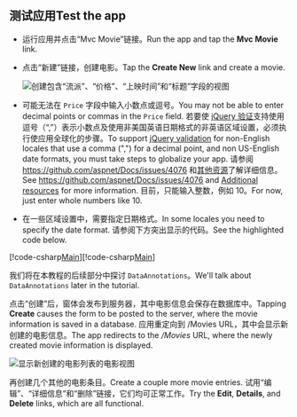 
## <a name="test-the-app"></a><span data-ttu-id="668ac-101">测试应用</span><span class="sxs-lookup"><span data-stu-id="668ac-101">Test the app</span></span>

* <span data-ttu-id="668ac-102">运行应用并点击“Mvc Movie”链接。</span><span class="sxs-lookup"><span data-stu-id="668ac-102">Run the app and tap the **Mvc Movie** link.</span></span>
* <span data-ttu-id="668ac-103">点击“新建”链接，创建电影。</span><span class="sxs-lookup"><span data-stu-id="668ac-103">Tap the **Create New** link and create a movie.</span></span>

  ![创建包含“流派”、“价格”、“上映时间”和“标题”字段的视图](../../tutorials/first-mvc-app/adding-model/_static/movies.png)

* <span data-ttu-id="668ac-105">可能无法在 `Price` 字段中输入小数点或逗号。</span><span class="sxs-lookup"><span data-stu-id="668ac-105">You may not be able to enter decimal points or commas in the `Price` field.</span></span> <span data-ttu-id="668ac-106">若要使 [jQuery 验证](http://jqueryvalidation.org/)支持使用逗号（“,”）表示小数点及使用非美国英语日期格式的非英语区域设置，必须执行使应用全球化的步骤。</span><span class="sxs-lookup"><span data-stu-id="668ac-106">To support [jQuery validation](http://jqueryvalidation.org/) for non-English locales that use a comma (",") for a decimal point, and non US-English date formats, you must take steps to globalize your app.</span></span> <span data-ttu-id="668ac-107">请参阅 https://github.com/aspnet/Docs/issues/4076 和[其他资源](#additional-resources)了解详细信息。</span><span class="sxs-lookup"><span data-stu-id="668ac-107">See https://github.com/aspnet/Docs/issues/4076 and [Additional resources](#additional-resources) for more information.</span></span> <span data-ttu-id="668ac-108">目前，只能输入整数，例如 10。</span><span class="sxs-lookup"><span data-stu-id="668ac-108">For now, just enter whole numbers like 10.</span></span>

<a name="displayformatdatelocal"></a>

* <span data-ttu-id="668ac-109">在一些区域设置中，需要指定日期格式。</span><span class="sxs-lookup"><span data-stu-id="668ac-109">In some locales you need to specify the date format.</span></span> <span data-ttu-id="668ac-110">请参阅下方突出显示的代码。</span><span class="sxs-lookup"><span data-stu-id="668ac-110">See the highlighted code below.</span></span>

<span data-ttu-id="668ac-111">[!code-csharp[Main](../../tutorials/first-mvc-app/start-mvc/sample/MvcMovie/Models/MovieDateFormat.cs?name=snippet_1&highlight=2,10)]</span><span class="sxs-lookup"><span data-stu-id="668ac-111">[!code-csharp[Main](../../tutorials/first-mvc-app/start-mvc/sample/MvcMovie/Models/MovieDateFormat.cs?name=snippet_1&highlight=2,10)]</span></span>

<span data-ttu-id="668ac-112">我们将在本教程的后续部分中探讨 `DataAnnotations`。</span><span class="sxs-lookup"><span data-stu-id="668ac-112">We'll talk about `DataAnnotations` later in the tutorial.</span></span>

<span data-ttu-id="668ac-113">点击“创建”后，窗体会发布到服务器，其中电影信息会保存在数据库中。</span><span class="sxs-lookup"><span data-stu-id="668ac-113">Tapping **Create** causes the form to be posted to the server, where the movie information is saved in a database.</span></span> <span data-ttu-id="668ac-114">应用重定向到 /Movies URL，其中会显示新创建的电影信息。</span><span class="sxs-lookup"><span data-stu-id="668ac-114">The app redirects to the */Movies* URL, where the newly created movie information is displayed.</span></span>

![显示新创建的电影列表的电影视图](../../tutorials/first-mvc-app/adding-model/_static/h.png)

<span data-ttu-id="668ac-116">再创建几个其他的电影条目。</span><span class="sxs-lookup"><span data-stu-id="668ac-116">Create a couple more movie entries.</span></span> <span data-ttu-id="668ac-117">试用“编辑”、“详细信息”和“删除”链接，它们均可正常工作。</span><span class="sxs-lookup"><span data-stu-id="668ac-117">Try the **Edit**, **Details**, and **Delete** links, which are all functional.</span></span>
